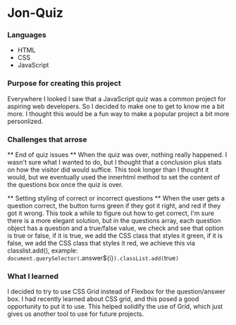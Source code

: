 # Jon-Quiz

### Languages

- HTML
- CSS
- JavaScript

### Purpose for creating this project

Everywhere I looked I saw that a JavaScript quiz was a common project for aspiring web developers. So I decided to make one to get to know me a bit more. I thought this would be a fun way to make a popular project a bit more personlized.

### Challenges that arrose

** End of quiz issues **
When the quiz was over, nothing really happened. I wasn't sure what I wanted to do, but I thought that a conclusion plus stats on how the visitor did would suffice. This took longer than I thought it would, but we eventually used the innerhtml method to set the content of the questions box once the quiz is over. 

** Setting styling of correct or incorrect questions ** 
When the user gets a question correct, the button turns green if they got it right, and red if they got it wrong. This took a while to figure out how to get correct, I'm sure there is a more elegant solution, but in the questions array, each question object has a question and a true/false value, we check and see that option is true or false, if it is true, we add the CSS class that styles it green, if it is false, we add the CSS class that styles it red, we achieve this via classlist.add(), example: `document.querySelector(`.answer${i}`).classList.add(`true`)`

### What I learned

I decided to try to use CSS Grid instead of Flexbox for the question/answer box. I had recently learned about CSS grid, and this posed a good opportunity to put it to use. This helped solidify the use of Grid, which just gives us another tool to use for future projects.

